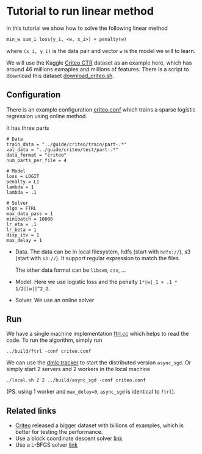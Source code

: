 # Tutorial to run linear method

In this tutorial we show how to solve the following linear method

```tex
min_w sum_i loss(y_i, <w, x_i>) + penalty(w)
```

where `(x_i, y_i)` is the data pair and vector `w` is the model we will to
learn.

We will use the Kaggle
[Criteo CTR](https://www.kaggle.com/c/criteo-display-ad-challenge) dataset as an
example here, which has around 46 millions exmaples and millions of
features. There is a script to download this dataset
[download_criteo.sh](./download_criteo.sh).

## Configuration

There is an example configuration [criteo.conf](criteo.conf) which trains a
sparse logistic regression using online method.

It has three parts

```
# Data
train_data = "../guide/criteo/train/part-.*"
val_data = "../guide/criteo/test/part-.*"
data_format = "criteo"
num_parts_per_file = 4

# Model
loss = LOGIT
penalty = L1
lambda = 1
lambda = .1

# Solver
algo = FTRL
max_data_pass = 1
minibatch = 10000
lr_eta = .1
lr_beta = 1
disp_itv = 1
max_delay = 1
```

- Data. The data can be in local filesystem, hdfs (start with `hdfs://`), s3 (start
  with `s3://`). It support regular expression to match the files.

  The other data format can be `libsvm`, `csv`, ...

- Model.  Here we use logistic loss and the penalty `1*|w|_1 + .1 * 1/2||w||^2_2`.

- Solver. We use an online solver

## Run

We have a single machine implementation [ftrl.cc](../sgd/ftrl.cc) which helps to
read the code. To run the algorithm, simply run
```
../build/ftrl -conf criteo.conf
```

We can use the
[dmlc tracker](https://github.com/dmlc/dmlc-core/tree/master/tracker) to start
the distributed version `async_sgd`. Or simply start 2 servers and 2 workers in the local
machine

```
./local.sh 2 2 ../build/async_sgd -conf criteo.conf
```

(PS. using 1 worker and `max_delay=0`, `async_sgd` is identical to `ftrl`).


## Related links

- [Criteo](http://labs.criteo.com/downloads/download-terabyte-click-logs/) released a bigger dataset with billions of examples, which is better for
testing the performance.
- Use a block coordinate descent solver
  [link](https://github.com/dmlc/parameter_server/tree/master/example/linear/criteo)
- Use a L-BFGS solver [link](https://github.com/dmlc/wormhole/tree/master/learn/lbfgs-linear)
